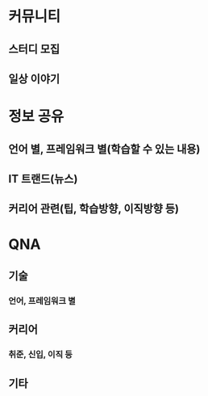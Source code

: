 # 커뮤니티
## 스터디 모집
## 일상 이야기

# 정보 공유
## 언어 별, 프레임워크 별(학습할 수 있는 내용)
## IT 트랜드(뉴스)
## 커리어 관련(팁, 학습방향, 이직방향 등)

# QNA
## 기술
### 언어, 프레임워크 별
## 커리어
### 취준, 신입, 이직 등
## 기타
